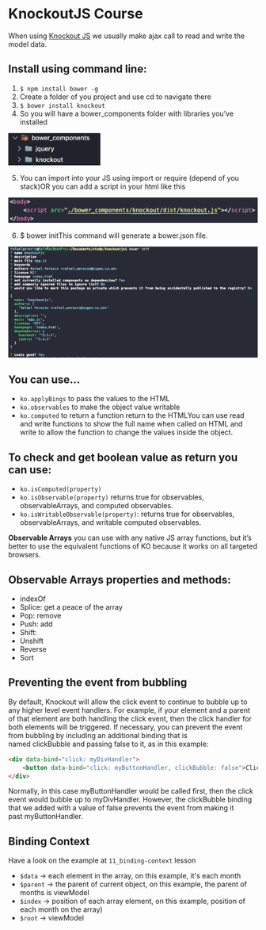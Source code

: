 # KnockoutJS Course

When using [Knockout JS](https://knockoutjs.com/documentation/introduction.html) we usually make ajax call to read and write the model data.

## Install using command line:
1. ```$ npm install bower -g```
2. Create a folder of you project and use cd to navigate there
3. ```$ bower install knockout```
4. So you will have a bower_components folder with libraries you’ve installed

  ![Bower Components Folder Structure](images/bower-components-folder-strcuture.png)

5. You can import into your JS using import or require (depend of you stack)OR you can add a script in your html like this

  ![Adding knockout script to HTML](images/adding-knockoutjs-script-to-html.png)

6. $ bower initThis command will generate a bower.json file.

  ![Generating bower.json file](images/generating-bower-json.png)

## You can use…
- `ko.applyBings` to pass the values to the HTML
- `ko.observables` to make the object value writable
- `ko.computed` to return a function return to the HTMLYou can use read and write functions to show the full name when called on HTML and write to allow the function to change the values inside the object.

## To check and get boolean value as return you can use:
- `ko.isComputed(property)`
- `ko.isObservable(property)` returns true for observables, observableArrays, and computed observables.
- `ko.isWritableObservable(property)`: returns true for observables, observableArrays, and writable computed observables.

**Observable Arrays** you can use with any native JS array functions, but it’s better to use the equivalent functions of KO because it works on all targeted browsers.

## Observable Arrays properties and methods:
- indexOf
- Splice: get a peace of the array
- Pop: remove
- Push: add
- Shift: 
- Unshift
- Reverse
- Sort

## Preventing the event from bubbling
By default, Knockout will allow the click event to continue to bubble up to any higher level event handlers. For example, if your element and a parent of that element are both handling the click event, then the click handler for both elements will be triggered. If necessary, you can prevent the event from bubbling by including an additional binding that is named clickBubble and passing false to it, as in this example:

```html
<div data-bind="click: myDivHandler">
    <button data-bind="click: myButtonHandler, clickBubble: false">Click me</button>
</div>
```

Normally, in this case myButtonHandler would be called first, then the click event would bubble up to myDivHandler. However, the clickBubble binding that we added with a value of false prevents the event from making it past myButtonHandler.

## Binding Context
Have a look on the example at `11_binding-context` lesson
- `$data` -> each element in the array, on this example, it's each month
- `$parent` -> the parent of current object, on this example, the parent of months is viewModel
- `$index` -> position of each array element, on this example, position of each month on the array)
- `$root` -> viewModel
